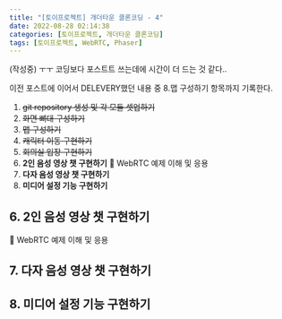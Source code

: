 ```yaml
---
title: "[토이프로젝트] 개더타운 클론코딩 - 4"
date: 2022-08-28 02:14:38
categories: [토이프로젝트, 개더타운 클론코딩]
tags: [토이프로젝트, WebRTC, Phaser]
---
```


(작성중) ㅜㅜ 코딩보다 포스트트 쓰는데에 시간이 더 드는 것 같다..

이전 포스트에 이어서 DELEVERY했던 내용 중 8.맵 구성하기 항목까지 기록한다.

1. ~~git repository 생성 및 각 모듈 셋업하기~~
2. ~~화면 뼈대 구성하기~~
3. ~~맵 구성하기~~
4. ~~캐릭터 이동 구현하기~~
5. ~~회의실 입장 구현하기~~
6. **2인 음성 영상 챗 구현하기**
   🎁 WebRTC 예제 이해 및 응용
7. **다자 음성 영상 챗 구현하기**
8. **미디어 설정 기능 구현하기**

## 6. 2인 음성 영상 챗 구현하기

🎁 WebRTC 예제 이해 및 응용

## 7. 다자 음성 영상 챗 구현하기

## 8. 미디어 설정 기능 구현하기
